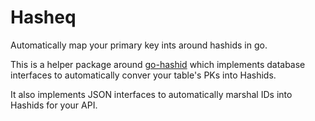 # Hasheq

Automatically map your primary key ints around hashids in go.

This is a helper package around [go-hashid](github.com/speps/go-hashids) which
implements database interfaces to automatically conver your table's PKs into
Hashids.

It also implements JSON interfaces to automatically marshal IDs into Hashids for
your API. 
